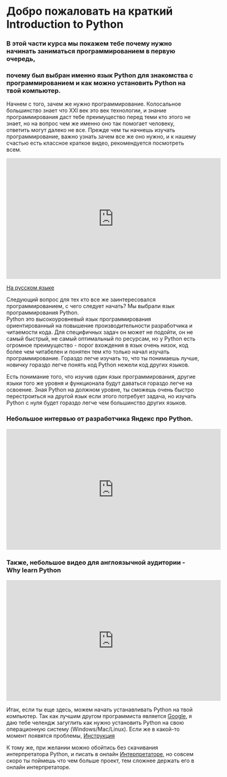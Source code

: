 # Добро пожаловать на краткий Introduction to Python
### В этой части курса мы покажем тебе почему нужно начинать заниматься программированием в первую очередь,   
### почему был выбран именно язык Python для знакомства с программированием и как можно установить Python на твой компьютер.  

Начнем с того, зачем же нужно программирование. Колосальное большинство знает что
XXI век это век технологии, и знание программирования даст тебе преимущество перед теми кто этого не знает,
но на вопрос чем же именно оно так помогает человеку, ответить могут далеко не все.
Прежде чем ты начнешь изучать программирование, важно узнать зачем все же оно нужно,
и к нашему счастью есть классное краткое видео, рекомендуется посмотреть всем.  

<iframe width="560" height="315" src="https://www.youtube.com/embed/Dv7gLpW91DM" frameborder="0" allow="accelerometer; autoplay; encrypted-media; gyroscope; picture-in-picture" allowfullscreen></iframe>


<a href="https://www.youtube.com/watch?v=5Jc9V0_zkIQ" target="_blank">На русском языке</a>  
 
Следующий вопрос для тех кто все же заинтересовался программированием, с чего следует начать? Мы выбрали язык программирования Python.  
Python это высокоуровневый язык программирования ориентированный на повышение производительности разработчика и читаемости кода.
Для специфичных задач он может не подойти, он не самый быстрый, не самый оптимальный по ресурсам, но у Python есть огромное преимущество - 
порог вхождения в язык очень низок, код более чем читабелен и понятен тем кто только начал изучать программирование. Гораздо легче изучать 
то, что ты понимаешь лучше, новичку гораздо легче понять код Python нежели код других языков.

Есть понимание того, что изучив один язык программирования, другие языки того же уровня и функционала будут даваться гораздо легче
на освоение. Зная Python на должном уровне, ты сможешь очень быстро перестроиться на другой язык если этого потребует задача, но
изучать Python с нуля будет гораздо легче чем большинство других языков.  
### Небольшое интервью от разработчика Яндекс про Python.    
<iframe width="560" height="315" src="https://www.youtube.com/embed/6I7ybevPUKM" frameborder="0" allow="accelerometer; autoplay; encrypted-media; gyroscope; picture-in-picture" allowfullscreen></iframe>


### Также, небольшое видео для англоязычной аудитории - Why learn Python    

<iframe width="560" height="315" src="https://www.youtube.com/embed/zNHHBdyMm14" frameborder="0" allow="accelerometer; autoplay; encrypted-media; gyroscope; picture-in-picture" allowfullscreen></iframe>



Итак, если ты еще здесь, можем начать устанавливать Python на твой компьютер.
Так как лучшим другом программиста является <a href="https://www.google.com" target="_blank">Google</a>, я даю тебе челендж загуглить как 
нужно установить Python на свою операционную систему (Windows/Mac/Linux). Если же в какой-то момент появятся проблемы, <a href="https://www.youtube.com/watch?v=8v9JbA5iZ2g" target="_blank">Инструкция</a>  

К тому же, при желании можно обойтись без скачивания интерпретатора Python, и писать в онлайн <a href="https://repl.it/repls/DarkredNanoEvaluations" target="_blank">Интерпретаторе</a>, но совсем скоро ты поймешь что чем больше проект, тем сложнее держать его в онлайн интерпретаторе.


